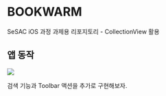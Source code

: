 # BOOKWARM
SeSAC iOS 과정 과제용 리포지토리 - CollectionView 활용

## 앱 동작

![](https://i.imgur.com/0EKmxo4.gif)

검색 기능과 Toolbar 액션을 추가로 구현해보자.
